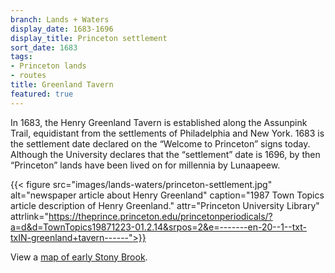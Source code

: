 ```yaml
---
branch: Lands + Waters
display_date: 1683-1696
display_title: Princeton settlement
sort_date: 1683
tags:
- Princeton lands
- routes
title: Greenland Tavern
featured: true
---
```


In 1683, the Henry Greenland Tavern is established along the Assunpink Trail, equidistant from the settlements of Philadelphia and New York. 1683 is the settlement date declared on the “Welcome to Princeton” signs today. Although the University declares that the “settlement” date is 1696, by then “Princeton” lands have been lived on for millennia by Lunaapeew.

{{< figure src="images/lands-waters/princeton-settlement.jpg" alt="newspaper article about Henry Greenland" caption="1987 Town Topics article description of Henry Greenland." attr="Princeton University Library" attrlink="https://theprince.princeton.edu/princetonperiodicals/?a=d&d=TownTopics19871223-01.2.14&srpos=2&e=-------en-20--1--txt-txIN-greenland+tavern------">}}

View a [map of early Stony Brook](https://princetonhistory.org/green-oval-tour/early-stony-brook.html).
